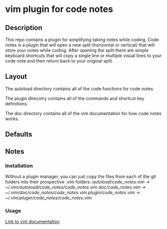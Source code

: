 # vim plugin for code notes

## Description

This repo contains a plugin for simplifying taking notes while coding. Code notes is a plugin that will open a new split (horizontal or vertical) that will store your notes while coding. After opening the split there are simple keyboard shortcuts that will copy a single line or multiple visual lines to your code note and then return back to your original split.

## Layout

The autoload directory contains all of the code functions for code notes.

The plugin direcotry contains all of the commands and shortcut key definitions.

The doc directory contains all of the vim documentation for how code notes works.

## Defaults

## Notes
### Installation
Without a plugin manager, you can just copy the files from each of the git folders into their prospective .vim folders:
*autoload/code_notes.vim -> ~/.vim/autoload/code_notes/code_notes.vim*
*doc/code_notes.vim -> ~/.vim/doc/code_notes/code_notes.vim*
*plugin/code_notes.vim -> ~/.vim/plugin/code_notes/code_notes.vim*

### Usage
[Link to vim documentation](doc/code_notes.txt)
